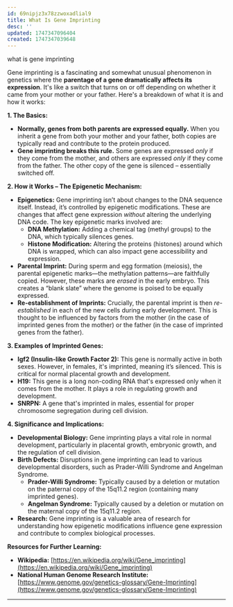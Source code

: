 ```yaml
---
id: 69nipjz3x78zzwoxadlial9
title: What Is Gene Imprinting
desc: ''
updated: 1747347096404
created: 1747347039648
---
```


what is gene imprinting

Gene imprinting is a fascinating and somewhat unusual phenomenon in genetics where the **parentage of a gene dramatically affects its expression**. It's like a switch that turns on or off depending on whether it came from your mother or your father. Here's a breakdown of what it is and how it works:

**1. The Basics:**

* **Normally, genes from both parents are expressed equally.**  When you inherit a gene from both your mother and your father, both copies are typically read and contribute to the protein produced.
* **Gene imprinting breaks this rule.** Some genes are expressed *only* if they come from the mother, and others are expressed *only* if they come from the father. The other copy of the gene is silenced – essentially switched off.


**2. How it Works – The Epigenetic Mechanism:**

* **Epigenetics:** Gene imprinting isn’t about changes to the DNA sequence itself. Instead, it’s controlled by epigenetic modifications. These are changes that affect gene expression *without* altering the underlying DNA code. The key epigenetic marks involved are:
    * **DNA Methylation:** Adding a chemical tag (methyl groups) to the DNA, which typically silences genes.
    * **Histone Modification:** Altering the proteins (histones) around which DNA is wrapped, which can also impact gene accessibility and expression.
* **Parental Imprint:** During sperm and egg formation (meiosis), the parental epigenetic marks—the methylation patterns—are faithfully copied. However, these marks are *erased* in the early embryo. This creates a “blank slate” where the genome is poised to be equally expressed.
* **Re-establishment of Imprints:** Crucially, the parental imprint is then *re-established* in each of the new cells during early development. This is thought to be influenced by factors from the mother (in the case of imprinted genes from the mother) or the father (in the case of imprinted genes from the father).


**3. Examples of Imprinted Genes:**

* **Igf2 (Insulin-like Growth Factor 2):**  This gene is normally active in both sexes. However, in females, it's imprinted, meaning it’s silenced. This is critical for normal placental growth and development.
* **H19:** This gene is a long non-coding RNA that's expressed only when it comes from the mother. It plays a role in regulating growth and development.
* **SNRPN:** A gene that's imprinted in males, essential for proper chromosome segregation during cell division.

**4. Significance and Implications:**

* **Developmental Biology:** Gene imprinting plays a vital role in normal development, particularly in placental growth, embryonic growth, and the regulation of cell division.
* **Birth Defects:** Disruptions in gene imprinting can lead to various developmental disorders, such as Prader-Willi Syndrome and Angelman Syndrome.
    * **Prader-Willi Syndrome:** Typically caused by a deletion or mutation on the paternal copy of the 15q11.2 region (containing many imprinted genes).
    * **Angelman Syndrome:** Typically caused by a deletion or mutation on the maternal copy of the 15q11.2 region.
* **Research:** Gene imprinting is a valuable area of research for understanding how epigenetic modifications influence gene expression and contribute to complex biological processes.



**Resources for Further Learning:**

* **Wikipedia:** [https://en.wikipedia.org/wiki/Gene_imprinting](https://en.wikipedia.org/wiki/Gene_imprinting)
* **National Human Genome Research Institute:** [https://www.genome.gov/genetics-glossary/Gene-Imprinting](https://www.genome.gov/genetics-glossary/Gene-Imprinting)

---